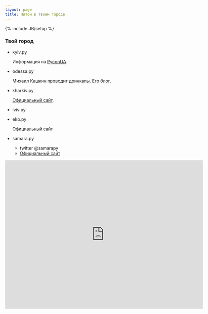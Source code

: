 ```yaml
---
layout: page
title: Питон в твоем городе
---
```

{% include JB/setup %}

### Твой город

 * kyiv.py

   Информация на [PyconUA](http://ua.pycon.org).

 * odessa.py

   Михаил Кашкин проводит дринкапы. Его [блог](http://www.vurt.ru/).

 * kharkiv.py

   [Официальный сайт](http://kharkivpy.org.ua/).

 * lviv.py
 * ekb.py

   [Официальный сайт](http://ekbpy.ru/)

 * samara.py

   - twitter @samarapy
   - [Официальный сайт](http://samarapy.ru)

<iframe
  width="640" height="480" frameborder="0" scrolling="no" marginheight="0" marginwidth="0"
  src="http://maps.google.ru/maps/ms?msa=0&amp;msid=209932790603589637954.0004b8e9b56a324fd4508&amp;hl=ru&amp;ie=UTF8&amp;ll=51.667292,42.314858&amp;spn=10.365417,36.570283&amp;t=p&amp;output=embed">
</iframe>
